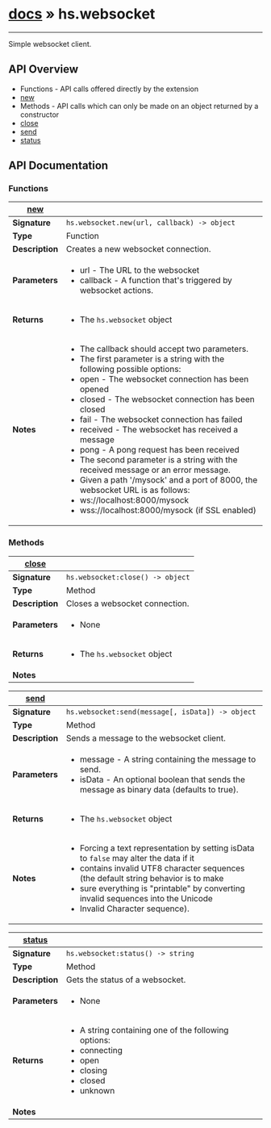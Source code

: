 # [docs](index.md) » hs.websocket
---

Simple websocket client.

## API Overview
* Functions - API calls offered directly by the extension
 * [new](#new)
* Methods - API calls which can only be made on an object returned by a constructor
 * [close](#close)
 * [send](#send)
 * [status](#status)

## API Documentation

### Functions

| [new](#new)         |                                                                                     |
| --------------------------------------------|-------------------------------------------------------------------------------------|
| **Signature**                               | `hs.websocket.new(url, callback) -> object`                                                                    |
| **Type**                                    | Function                                                                     |
| **Description**                             | Creates a new websocket connection.                                                                     |
| **Parameters**                              | <ul><li>url - The URL to the websocket</li><li>callback - A function that's triggered by websocket actions.</li></ul> |
| **Returns**                                 | <ul><li>The `hs.websocket` object</li></ul>          |
| **Notes**                                   | <ul><li>The callback should accept two parameters.</li><li>The first parameter is a string with the following possible options:</li><li>  open - The websocket connection has been opened</li><li>  closed - The websocket connection has been closed</li><li>  fail - The websocket connection has failed</li><li>  received - The websocket has received a message</li><li>  pong - A pong request has been received</li><li>The second parameter is a string with the received message or an error message.</li><li>Given a path '/mysock' and a port of 8000, the websocket URL is as follows:</li><li>  ws://localhost:8000/mysock</li><li>  wss://localhost:8000/mysock (if SSL enabled)</li></ul>                |

### Methods

| [close](#close)         |                                                                                     |
| --------------------------------------------|-------------------------------------------------------------------------------------|
| **Signature**                               | `hs.websocket:close() -> object`                                                                    |
| **Type**                                    | Method                                                                     |
| **Description**                             | Closes a websocket connection.                                                                     |
| **Parameters**                              | <ul><li>None</li></ul> |
| **Returns**                                 | <ul><li>The `hs.websocket` object</li></ul>          |
| **Notes**                                   | <ul></ul>                |

| [send](#send)         |                                                                                     |
| --------------------------------------------|-------------------------------------------------------------------------------------|
| **Signature**                               | `hs.websocket:send(message[, isData]) -> object`                                                                    |
| **Type**                                    | Method                                                                     |
| **Description**                             | Sends a message to the websocket client.                                                                     |
| **Parameters**                              | <ul><li>message - A string containing the message to send.</li><li>isData - An optional boolean that sends the message as binary data (defaults to true).</li></ul> |
| **Returns**                                 | <ul><li>The `hs.websocket` object</li></ul>          |
| **Notes**                                   | <ul><li>Forcing a text representation by setting isData to `false` may alter the data if it</li><li>  contains invalid UTF8 character sequences (the default string behavior is to make</li><li>  sure everything is "printable" by converting invalid sequences into the Unicode</li><li>  Invalid Character sequence).</li></ul>                |

| [status](#status)         |                                                                                     |
| --------------------------------------------|-------------------------------------------------------------------------------------|
| **Signature**                               | `hs.websocket:status() -> string`                                                                    |
| **Type**                                    | Method                                                                     |
| **Description**                             | Gets the status of a websocket.                                                                     |
| **Parameters**                              | <ul><li>None</li></ul> |
| **Returns**                                 | <ul><li>A string containing one of the following options:</li><li> connecting</li><li> open</li><li> closing</li><li> closed</li><li> unknown</li></ul>          |
| **Notes**                                   | <ul></ul>                |

